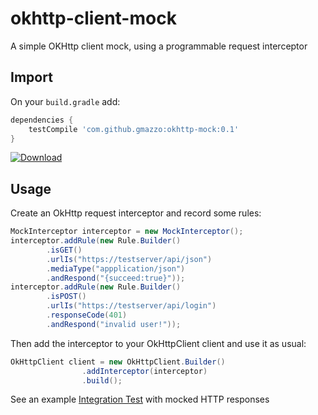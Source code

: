# okhttp-client-mock
A simple OKHttp client mock, using a programmable request interceptor

## Import
On your `build.gradle` add:
```groovy
dependencies {
    testCompile 'com.github.gmazzo:okhttp-mock:0.1'
}
```
[![Download](https://api.bintray.com/packages/gmazzo/maven/okhttp-client-mock/images/download.svg) ](https://bintray.com/gmazzo/maven/okhttp-client-mock/_latestVersion)
## Usage
Create an OkHttp request interceptor and record some rules:
```java
MockInterceptor interceptor = new MockInterceptor();
interceptor.addRule(new Rule.Builder()
        .isGET()
        .urlIs("https://testserver/api/json")
        .mediaType("appplication/json")
        .andRespond("{succeed:true}"));
interceptor.addRule(new Rule.Builder()
        .isPOST()
        .urlIs("https://testserver/api/login")
        .responseCode(401)
        .andRespond("invalid user!"));
```

Then add the interceptor to your OkHttpClient client and use it as usual:
```java
OkHttpClient client = new OkHttpClient.Builder()
                .addInterceptor(interceptor)
                .build();
```

See an example [Integration Test](src/test/java/okhttp3/mock/MockInterceptorITTest.java) with mocked HTTP responses
